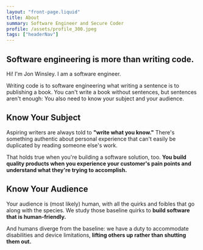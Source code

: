 ```yaml
---
layout: "front-page.liquid"
title: About
summary: Software Engineer and Secure Coder
profile: /assets/profile_300.jpeg
tags: ["headerNav"]
---
```


## Software engineering is more than writing code.

Hi! I'm Jon Winsley. I am a software engineer.

Writing code is to software engineering what writing a sentence is to publishing a book. You can't write a book without sentences, but sentences aren't enough: You also need to know your subject and your audience.

## Know Your Subject

Aspiring writers are always told to **"write what you know."** There's something authentic about personal experience that can't easily be duplicated by reading someone else's work.

That holds true when you're building a software solution, too. **You build quality products when you experience your customer's pain points and understand what they're trying to accomplish.**

## Know Your Audience

Your audience is (most likely) human, with all the quirks and foibles that go along with the species. We study those baseline quirks to **build software that is human-friendly.** 

And humans diverge from the baseline: we have a duty to accommodate disabilities and device limitations, **lifting others up rather than shutting them out.**

